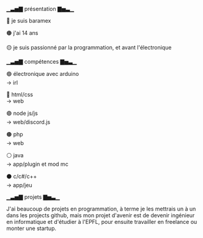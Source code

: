 ▁▃▅▇ présentation ▇▅▃▁

🔴 je suis baramex

🟠 j'ai 14 ans

🟡 je suis passionné par la programmation, et avant l'électronique



▁▃▅▇ compétences ▇▅▃▁

🟢 électronique avec arduino      
-> irl

🔵 html/css                   
-> web

🟣 node js/js                 
-> web/discord.js

🟤 php                        
-> web

⚪ java                       
-> app/plugin et mod mc

⚫ c/c#/c++                   
-> app/jeu



▁▃▅▇ projets ▇▅▃▁

J'ai beaucoup de projets en programmation, à terme je les mettrais un à un dans les projects github, mais mon projet d'avenir est de devenir ingénieur en informatique et d'étudier à l'EPFL, pour ensuite travailler en freelance ou monter une startup.
